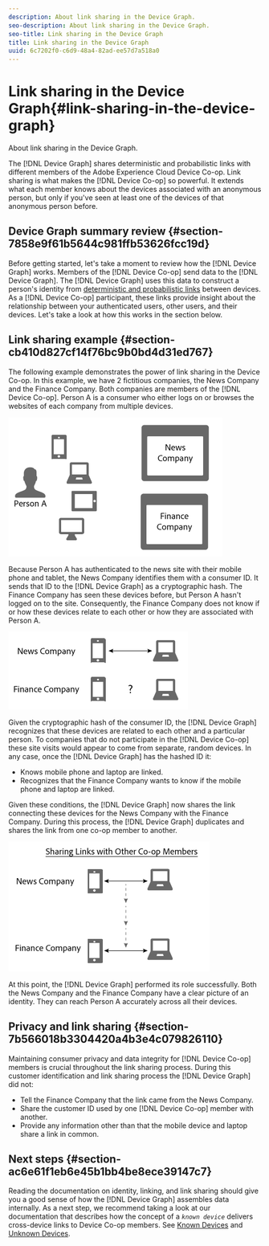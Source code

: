 ```yaml
---
description: About link sharing in the Device Graph.
seo-description: About link sharing in the Device Graph.
seo-title: Link sharing in the Device Graph
title: Link sharing in the Device Graph
uuid: 6c7202f0-c6d9-48a4-82ad-ee57d7a518a0
---
```


# Link sharing in the Device Graph{#link-sharing-in-the-device-graph}

About link sharing in the Device Graph.

The [!DNL Device Graph] shares deterministic and probabilistic links with different members of the Adobe Experience Cloud Device Co-op. Link sharing is what makes the [!DNL Device Co-op] so powerful. It extends what each member knows about the devices associated with an anonymous person, but only if you've seen at least one of the devices of that anonymous person before.

## Device Graph summary review {#section-7858e9f61b5644c981ffb53626fcc19d}

Before getting started, let's take a moment to review how the [!DNL Device Graph] works. Members of the [!DNL Device Co-op] send data to the [!DNL Device Graph]. The [!DNL Device Graph] uses this data to construct a person's identity from [deterministic and probabilistic links](../mcdc-processes/mcdc-links.md#concept-58bb7ab25f904f5f98d645e35205c931) between devices. As a [!DNL Device Co-op] participant, these links provide insight about the relationship between your authenticated users, other users, and their devices. Let's take a look at how this works in the section below.

## Link sharing example {#section-cb410d827cf14f76bc9b0bd4d31ed767}

The following example demonstrates the power of link sharing in the Device Co-op. In this example, we have 2 fictitious companies, the News Company and the Finance Company. Both companies are members of the [!DNL Device Co-op]. Person A is a consumer who either logs on or browses the websites of each company from multiple devices.

![](assets/share1.png)

Because Person A has authenticated to the news site with their mobile phone and tablet, the News Company identifies them with a consumer ID. It sends that ID to the [!DNL Device Graph] as a cryptographic hash. The Finance Company has seen these devices before, but Person A hasn't logged on to the site. Consequently, the Finance Company does not know if or how these devices relate to each other or how they are associated with Person A.

![](assets/share2.png)

Given the cryptographic hash of the consumer ID, the [!DNL Device Graph] recognizes that these devices are related to each other and a particular person. To companies that do not participate in the [!DNL Device Co-op] these site visits would appear to come from separate, random devices. In any case, once the [!DNL Device Graph] has the hashed ID it:

* Knows mobile phone and laptop are linked. 
* Recognizes that the Finance Company wants to know if the mobile phone and laptop are linked.

Given these conditions, the [!DNL Device Graph] now shares the link connecting these devices for the News Company with the Finance Company. During this process, the [!DNL Device Graph] duplicates and shares the link from one co-op member to another.

![](assets/share3.png)

At this point, the [!DNL Device Graph] performed its role successfully. Both the News Company and the Finance Company have a clear picture of an identity. They can reach Person A accurately across all their devices.

## Privacy and link sharing {#section-7b566018b3304420a4b3e4c079826110}

Maintaining consumer privacy and data integrity for [!DNL Device Co-op] members is crucial throughout the link sharing process. During this customer identification and link sharing process the [!DNL Device Graph] did not:

* Tell the Finance Company that the link came from the News Company. 
* Share the customer ID used by one [!DNL Device Co-op] member with another. 
* Provide any information other than that the mobile device and laptop share a link in common.

## Next steps {#section-ac6e61f1eb6e45b1bb4be8ece39147c7}

Reading the documentation on identity, linking, and link sharing should give you a good sense of how the [!DNL Device Graph] assembles data internally. As a next step, we recommend taking a look at our documentation that describes how the concept of a *`known device`* delivers cross-device links to Device Co-op members. See [Known Devices](../mcdc-processes/mcdc-known-device.md#concept-8e87c276819a48bfac5cef10b45216d1) and [Unknown Devices](../mcdc-processes/mcdc-unknown-device.md#concept-95090d341cdc4c22ba4319d79d8f6e40). 
